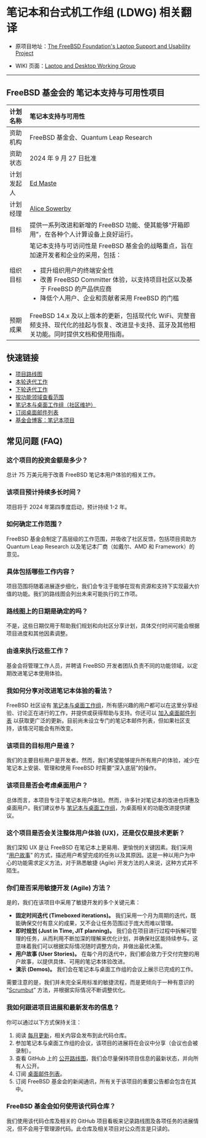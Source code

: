 # 笔记本和台式机工作组 (LDWG) 相关翻译

- 原项目地址：[The FreeBSD Foundation's Laptop Support and Usability Project](https://github.com/FreeBSDFoundation/proj-laptop/)

- WIKI 页面：[Laptop and Desktop Working Group](https://wiki.freebsd.org/LaptopDesktopWorkingGroup)

---

## FreeBSD 基金会的 **笔记本支持与可用性项目**  

| 计划名称 | 笔记本支持与可用性 |  
| :---- | :---- |  
| 资助机构 | FreeBSD 基金会、Quantum Leap Research |  
| 资助状态 | 2024 年 9 月 27 日批准 |  
| 计划发起人 | [Ed Maste](https://github.com/emaste) |  
| 计划经理 | [Alice Sowerby](https://github.com/alice-sowerby) |  
| 目标 | 提供一系列改进和新增的 FreeBSD 功能、使其能够“开箱即用”，在各种个人计算设备上良好运行。 |  
| 组织目标 | 笔记本支持与可访问性是 FreeBSD 基金会的战略重点，旨在加速开发者和企业的采用，包括：<br/> <ul><li>提升组织用户的终端安全性</li> <li>改善 FreeBSD Committer 体验，以支持项目社区以及基于 FreeBSD 的产品供应商</li><li>降低个人用户、企业和贡献者采用 FreeBSD 的门槛</li></ul> |  
| 预期成果 | FreeBSD 14.x 及以上版本的更新，包括现代化 WiFi、完整音频支持、现代化的挂起与恢复、改进显卡支持、蓝牙及其他相关功能。同时提供文档和使用指南。 |  


## 快速链接  

- [项目路线图](https://github.com/orgs/FreeBSDFoundation/projects/1/views/4)  
- [本轮迭代工作](https://github.com/orgs/FreeBSDFoundation/projects/1/views/1)  
- [下轮迭代工作](https://github.com/orgs/FreeBSDFoundation/projects/1/views/2)  
- [按功能领域查看范围](https://github.com/orgs/FreeBSDFoundation/projects/1/views/3)  
- [笔记本与桌面工作组（社区维护）](https://wiki.freebsd.org/LaptopDesktopWorkingGroup)  
- [订阅桌面邮件列表](https://lists.freebsd.org/subscription/freebsd-desktop)  
- [基金会博客：笔记本项目](https://freebsdfoundation.org/blog/why-laptop-support-why-now-freebsds-strategic-move-toward-broader-adoption/)  



## 常见问题 (FAQ)  

### 这个项目的投资金额是多少？  
总计 75 万美元用于改善 FreeBSD 笔记本用户体验的相关工作。  

### 该项目预计持续多长时间？  
项目将于 2024 年第四季度启动，预计持续 1-2 年。  

### 如何确定工作范围？  
FreeBSD 基金会制定了高层级的工作范围，并吸收了社区反馈，包括项目资助方 Quantum Leap Research 以及笔记本厂商（如戴尔、AMD 和 Framework）的意见。  

### 具体包括哪些工作内容？  
项目范围将随着进展逐步细化，我们会专注于能够在现有资源和支持下实现最大价值的功能。我们的路线图会列出未来可能执行的工作项。  

### 路线图上的日期是确定的吗？  
不是，这些日期仅用于帮助我们规划和向社区分享计划，具体交付时间可能会根据项目进度和其他因素调整。  

### 由谁来执行这些工作？  
基金会将管理工作人员，并聘请 FreeBSD 开发者团队负责不同的功能领域，以定期改进笔记本使用体验。

### 我如何分享对改进笔记本体验的看法？  

FreeBSD 社区设有 [笔记本与桌面工作组](https://wiki.freebsd.org/LaptopDesktopWorkingGroup)，所有感兴趣的用户都可以在这里分享经验、讨论正在进行的工作，并提供或获得帮助与支持。你还可以 [加入桌面邮件列表](https://lists.freebsd.org/subscription/freebsd-desktop) 以获取更广泛的更新。目前尚未设立专门的笔记本邮件列表，但如果社区支持，该情况可能会有所改变。  

### 该项目的目标用户是谁？  

我们的主要目标用户是开发者。然而，我们希望能够提升所有用户的体验，减少在笔记本上安装、管理和使用 FreeBSD 时需要“深入底层”的操作。  

### 该项目是否会考虑桌面用户？  

总体而言，本项目专注于笔记本用户体验。然而，许多针对笔记本的改进也将惠及桌面用户。我们建议参与 [笔记本与桌面工作组](https://wiki.freebsd.org/LaptopDesktopWorkingGroup)，为桌面相关的功能改进提供建议。  

### 这个项目是否会关注整体用户体验 (UX)，还是仅仅是技术更新？  

我们深知 UX 是让 FreeBSD 在笔记本上更易用、更愉悦的关键因素。我们采用 “[用户故事](https://www.mountaingoatsoftware.com/agile/user-stories)” 的方式，描述用户希望完成的任务以及其原因。这是一种以用户为中心的功能需求定义方法，对于熟悉敏捷 (Agile) 开发方法的人来说，这种方式并不陌生。  

### 你们是否采用敏捷开发 (Agile) 方法？  

是的，我们在该项目中采用了敏捷开发的多个关键元素：  

* **固定时间迭代 (Timeboxed iterations)。** 我们采用一个月为周期的迭代，既能确保交付有意义的成果，又不会让任务范围过于庞大而难以管理。  
* **即时规划 (Just in Time, JIT planning)。** 我们会在项目进行过程中拆解可管理的任务，从而利用不断加深的理解来优化计划，并确保社区能持续参与。这意味着我们可以根据实际情况随时调整方向，并做出最优决策。  
* **用户故事 (User Stories)。** 在每个月的迭代中，我们都会致力于交付完整的用户故事，以提供具体、可用的笔记本体验改进。  
* **演示 (Demos)。** 我们会在笔记本与桌面工作组的会议上展示已完成的工作。  

需要注意的是，我们并未完全采用标准的敏捷流程，而是更倾向于一种有意识的 “[Scrumbut](https://t2informatik.de/en/smartpedia/scrumbut/)” 方法，并根据实际情况不断调整优化。  

### 我如何跟进项目进展和最新发布的信息？  

你可以通过以下方式保持关注：  

1. 阅读 [每月更新](monthly-updates)，相关内容会发布到此代码仓库。  
2. 参加笔记本与桌面工作组的会议，该项目的进展将在会议中分享（会议也会被录制）。  
3. 查看 GitHub 上的 [公开路线图](https://github.com/orgs/FreeBSDFoundation/projects/1/views/4)，我们会尽量保持项目信息的最新状态，并向所有人公开。  
4. 订阅 [桌面邮件列表](https://lists.freebsd.org/subscription/freebsd-desktop)。  
5. 订阅 FreeBSD 基金会的新闻通讯，所有关于该项目的重要公告都会包含在其中。  

### FreeBSD 基金会如何使用该代码仓库？  

我们使用该代码仓库及相关的 GitHub 项目看板来记录路线图及各项任务的进展情况，但不会用于管理源代码。此仓库及相关项目对公众而言是只读的。
